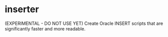 # inserter
(EXPERIMENTAL - DO NOT USE YET) Create Oracle INSERT scripts that are significantly faster and more readable.

